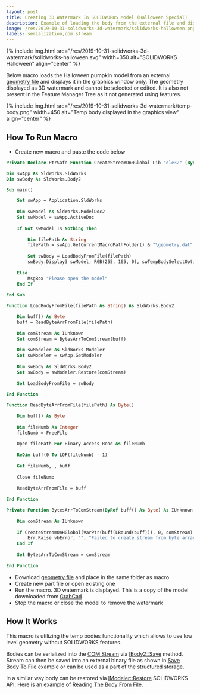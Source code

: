 ```yaml
---
layout: post
title: Creating 3D Watermark In SOLIDWORKS Model (Halloween Special)
description: Example of loading the body from the external file and displaying it as 3D watermark using SOLIDWORKS API
image: /res/2019-10-31-solidworks-3d-watermark/solidworks-halloween.png
labels: serialization,com stream
---
```

{% include img.html src="/res/2019-10-31-solidworks-3d-watermark/solidworks-halloween.svg" width=350 alt="SOLIDWORKS Halloween" align="center" %}

Below macro loads the Halloween pumpkin model from an external [geometry file](/res/2019-10-31-solidworks-3d-watermark/geometry.dat) and displays it in the graphics window only. The geometry displayed as 3D watermark and cannot be selected or edited. It is also not present in the Feature Manager Tree as it not generated using features.

{% include img.html src="/res/2019-10-31-solidworks-3d-watermark/temp-body.png" width=450 alt="Temp body displayed in the graphics view" align="center" %}

## How To Run Macro

* Create new macro and paste the code below

~~~vb
Private Declare PtrSafe Function CreateStreamOnHGlobal Lib "ole32" (ByVal hGlobal As LongPtr, ByVal fDeleteOnRelease As Long, ByRef ppstm As Any) As Long

Dim swApp As SldWorks.SldWorks
Dim swBody As SldWorks.Body2

Sub main()

    Set swApp = Application.SldWorks
    
    Dim swModel As SldWorks.ModelDoc2
    Set swModel = swApp.ActiveDoc
    
    If Not swModel Is Nothing Then
    
        Dim filePath As String
        filePath = swApp.GetCurrentMacroPathFolder() & "\geometry.dat"
        
        Set swBody = LoadBodyFromFile(filePath)
        swBody.Display3 swModel, RGB(255, 165, 0), swTempBodySelectOptions_e.swTempBodySelectOptionNone
        
    Else
        MsgBox "Please open the model"
    End If
    
End Sub

Function LoadBodyFromFile(filePath As String) As SldWorks.Body2

    Dim buff() As Byte
    buff = ReadByteArrFromFile(filePath)
    
    Dim comStream As IUnknown
    Set comStream = BytesArrToComStream(buff)
    
    Dim swModeler As SldWorks.Modeler
    Set swModeler = swApp.GetModeler
    
    Dim swBody As SldWorks.Body2
    Set swBody = swModeler.Restore(comStream)
    
    Set LoadBodyFromFile = swBody
        
End Function

Function ReadByteArrFromFile(filePath) As Byte()

    Dim buff() As Byte
    
    Dim fileNumb As Integer
    fileNumb = FreeFile
    
    Open filePath For Binary Access Read As fileNumb
    
    ReDim buff(0 To LOF(fileNumb) - 1)
    
    Get fileNumb, , buff
    
    Close fileNumb
    
    ReadByteArrFromFile = buff
    
End Function

Private Function BytesArrToComStream(ByRef buff() As Byte) As IUnknown
    
    Dim comStream As IUnknown
    
    If CreateStreamOnHGlobal(VarPtr(buff(LBound(buff))), 0, comStream) Then
        Err.Raise vbError, "", "Failed to create stream from byte array"
    End If
    
    Set BytesArrToComStream = comStream
    
End Function
~~~

* Download [geometry file](/res/2019-10-31-solidworks-3d-watermark/geometry.dat) and place in the same folder as macro
* Create new part file or open existing one
* Run the macro. 3D watermark is displayed. This is a copy of the model downloaded from [GrabCad](https://grabcad.com/library/pumpkin-5)
* Stop the macro or close the model to remove the watermark

## How It Works

This macro is utilizing the temp bodies functionality which allows to use low level geometry without SOLIDWORKS features.

Bodies can be serialized into the [COM Stream](https://docs.microsoft.com/en-us/windows/win32/api/objidl/nn-objidl-istream) via [IBody2::Save](http://help.solidworks.com/2016/english/api/sldworksapi/SolidWorks.Interop.sldworks~SolidWorks.Interop.sldworks.IBody2~Save.html) method. Stream can then be saved into an external binary file as shown in [Save Body To File](https://www.codestack.net/solidworks-api/geometry/save-body-to-file/) example or can be used as a part of the [structured storage](https://www.codestack.net/solidworks-api/data-storage/third-party/tree-structure-serialization/).

In a similar way body can be restored via [IModeler::Restore](http://help.solidworks.com/2017/English/api/sldworksapi/SOLIDWORKS.Interop.sldworks~SOLIDWORKS.Interop.sldworks.IModeler~Restore.html) SOLIDWORKS API. Here is an example of [Reading The Body From File](https://www.codestack.net/solidworks-api/geometry/read-body-from-file/).

